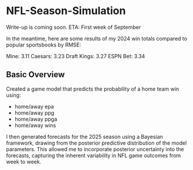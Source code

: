 # NFL-Season-Simulation


Write-up is coming soon. ETA: First week of September

In the meantime, here are some results of my 2024 win totals compared to popular sportsbooks by RMSE:


Mine: 3.11
Caesars: 3.23
Draft Kings: 3.27
ESPN Bet: 3.34


## Basic Overview

Created a game model that predicts the probability of a home team win using:
- home/away epa
- home/away ppg
- home/away ppga
- home/away wins

I then generated forecasts for the 2025 season using a Bayesian framework, drawing from the posterior predictive distribution of the model parameters. This allowed me to incorporate posterior uncertainty into the forecasts, capturing the inherent variability in NFL game outcomes from week to week.
